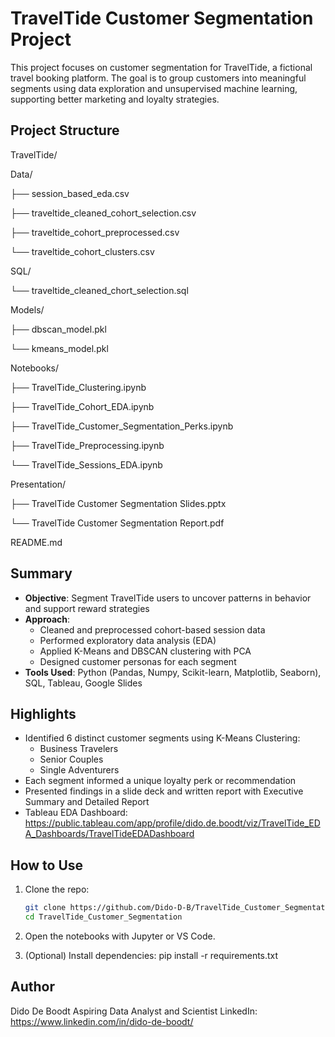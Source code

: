 # TravelTide Customer Segmentation Project

This project focuses on customer segmentation for TravelTide, a fictional travel booking platform. The goal is to group customers into meaningful segments using data exploration and unsupervised machine learning, supporting better marketing and loyalty strategies.

## Project Structure

TravelTide/

Data/

   ├── session_based_eda.csv

   ├── traveltide_cleaned_cohort_selection.csv
   
   ├── traveltide_cohort_preprocessed.csv
   
   └── traveltide_cohort_clusters.csv

SQL/

   └── traveltide_cleaned_chort_selection.sql 

Models/

   ├── dbscan_model.pkl
   
   └── kmeans_model.pkl

Notebooks/

   ├── TravelTide_Clustering.ipynb
   
   ├── TravelTide_Cohort_EDA.ipynb
   
   ├── TravelTide_Customer_Segmentation_Perks.ipynb
   
   ├── TravelTide_Preprocessing.ipynb
   
   └── TravelTide_Sessions_EDA.ipynb

Presentation/ 

   ├── TravelTide Customer Segmentation Slides.pptx
   
   └── TravelTide Customer Segmentation Report.pdf

README.md

## Summary

- **Objective**: Segment TravelTide users to uncover patterns in behavior and support reward strategies
- **Approach**:
  - Cleaned and preprocessed cohort-based session data
  - Performed exploratory data analysis (EDA)
  - Applied K-Means and DBSCAN clustering with PCA
  - Designed customer personas for each segment
- **Tools Used**: Python (Pandas, Numpy, Scikit-learn, Matplotlib, Seaborn), SQL, Tableau, Google Slides

## Highlights

- Identified 6 distinct customer segments using K-Means Clustering:
  - Business Travelers
  - Senior Couples
  - Single Adventurers
- Each segment informed a unique loyalty perk or recommendation
- Presented findings in a slide deck and written report with Executive Summary and Detailed Report
- Tableau EDA Dashboard: https://public.tableau.com/app/profile/dido.de.boodt/viz/TravelTide_EDA_Dashboards/TravelTideEDADashboard

## How to Use

1. Clone the repo:
   ```bash
   git clone https://github.com/Dido-D-B/TravelTide_Customer_Segmentation.git
   cd TravelTide_Customer_Segmentation
   
2.	Open the notebooks with Jupyter or VS Code.

3. (Optional) Install dependencies:
   pip install -r requirements.txt

## Author

Dido De Boodt
Aspiring Data Analyst and Scientist
LinkedIn: https://www.linkedin.com/in/dido-de-boodt/
